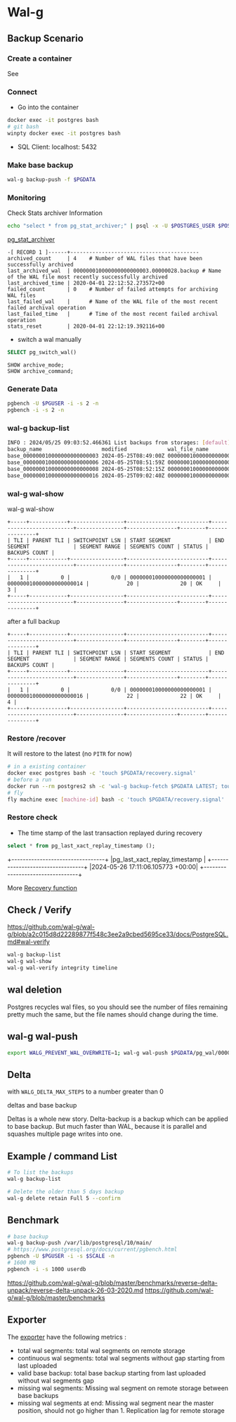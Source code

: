# Wal-g

## Backup Scenario

[](https://github.com/stephane-klein/playground-postgresql-walg/blob/master/README.md)

### Create a container

See [](../bin/dstart)


### Connect

* Go into the container

```bash
docker exec -it postgres bash
# git bash
winpty docker exec -it postgres bash
```

* SQL Client: localhost: 5432

### Make base backup

```bash
wal-g backup-push -f $PGDATA
```

### Monitoring

Check Stats archiver Information

```bash
echo "select * from pg_stat_archiver;" | psql -x -U $POSTGRES_USER $POSTGRES_DB -a -q -f -
```

[pg_stat_archiver](https://www.postgresql.org/docs/current/monitoring-stats.html#MONITORING-PG-STAT-ARCHIVER-VIEW)
```
-[ RECORD 1 ]------+-----------------------------------------
archived_count     | 4    # Number of WAL files that have been successfully archived
last_archived_wal  | 000000010000000000000003.00000028.backup # Name of the WAL file most recently successfully archived
last_archived_time | 2020-04-01 22:12:52.273572+00
failed_count       | 0    # Number of failed attempts for archiving WAL files
last_failed_wal    |      # Name of the WAL file of the most recent failed archival operation
last_failed_time   |      # Time of the most recent failed archival operation
stats_reset        | 2020-04-01 22:12:19.392116+00
```

* switch a wal manually
```sql
SELECT pg_switch_wal()
```

```
SHOW archive_mode;
SHOW archive_command;
```

### Generate Data

```bash
pgbench -U $PGUSER -i -s 2 -n
pgbench -i -s 2 -n
```

### wal-g backup-list

```bash
INFO : 2024/05/25 09:03:52.466361 List backups from storages: [default]
backup_name                   modified             wal_file_name            storage_name
base_000000010000000000000003 2024-05-25T08:49:00Z 000000010000000000000003 default
base_000000010000000000000006 2024-05-25T08:51:59Z 000000010000000000000006 default
base_000000010000000000000008 2024-05-25T08:52:15Z 000000010000000000000008 default
base_000000010000000000000016 2024-05-25T09:02:40Z 000000010000000000000016 default
```

### wal-g wal-show

wal-g wal-show

```
+-----+------------+-----------------+--------------------------+--------------------------+---------------+----------------+--------+---------------+
| TLI | PARENT TLI | SWITCHPOINT LSN | START SEGMENT            | END SEGMENT              | SEGMENT RANGE | SEGMENTS COUNT | STATUS | BACKUPS COUNT |
+-----+------------+-----------------+--------------------------+--------------------------+---------------+----------------+--------+---------------+
|   1 |          0 |             0/0 | 000000010000000000000001 | 000000010000000000000014 |            20 |             20 | OK     |             3 |
+-----+------------+-----------------+--------------------------+--------------------------+---------------+----------------+--------+---------------+
```

after a full backup

```
+-----+------------+-----------------+--------------------------+--------------------------+---------------+----------------+--------+---------------+
| TLI | PARENT TLI | SWITCHPOINT LSN | START SEGMENT            | END SEGMENT              | SEGMENT RANGE | SEGMENTS COUNT | STATUS | BACKUPS COUNT |
+-----+------------+-----------------+--------------------------+--------------------------+---------------+----------------+--------+---------------+
|   1 |          0 |             0/0 | 000000010000000000000001 | 000000010000000000000016 |            22 |             22 | OK     |             4 |
+-----+------------+-----------------+--------------------------+--------------------------+---------------+----------------+--------+---------------+
```

### Restore /recover

It will restore to the latest (no `PITR` for now)

```bash
# in a existing container
docker exec postgres bash -c 'touch $PGDATA/recovery.signal'
# before a run
docker run --rm postgres2 sh -c 'wal-g backup-fetch $PGDATA LATEST; touch $PGDATA/recovery.signal'
# fly
fly machine exec [machine-id] bash -c 'touch $PGDATA/recovery.signal'
```


### Restore check

* The time stamp of the last transaction replayed during recovery

```sql
select * from pg_last_xact_replay_timestamp ();
```

+---------------------------------+
|pg_last_xact_replay_timestamp |
+---------------------------------+
|2024-05-26 17:11:06.105773 +00:00|
+---------------------------------+

More [Recovery function](https://www.postgresql.org/docs/current/functions-admin.html#FUNCTIONS-RECOVERY-CONTROL)

## Check / Verify

https://github.com/wal-g/wal-g/blob/a2c015d8d22289877f548c3ee2a9cbed5695ce33/docs/PostgreSQL.md#wal-verify

```bash
wal-g backup-list
wal-g wal-show
wal-g wal-verify integrity timeline
```

## wal deletion

Postgres recycles wal files, so you should see the number of files
remaining pretty much the same, but the file names should change
during the time.

## wal-g wal-push

```bash
export WALG_PREVENT_WAL_OVERWRITE=1; wal-g wal-push $PGDATA/pg_wal/00000003000000000000000B
```

## Delta

with `WALG_DELTA_MAX_STEPS` to a number greater than 0

deltas and base backup
[](https://github.com/wal-g/wal-g/issues/187#issuecomment-469770129)

Deltas is a whole new story.
Delta-backup is a backup which can be applied to base backup.
But much faster than WAL, because it is parallel and squashes multiple page writes into one.

## Example / command List

```bash
# To list the backups
wal-g backup-list

# Delete the older than 5 days backup
wal-g delete retain Full 5 --confirm
```

## Benchmark

```bash
# base backup
wal-g backup-push /var/lib/postgresql/10/main/
# https://www.postgresql.org/docs/current/pgbench.html
pgbench -U $PGUSER -i -s $SCALE -n
# 1600 MB
pgbench -i -s 1000 userdb
```

https://github.com/wal-g/wal-g/blob/master/benchmarks/reverse-delta-unpack/reverse-delta-unpack-26-03-2020.md
https://github.com/wal-g/wal-g/blob/master/benchmarks

## Exporter

The [exporter](https://github.com/wal-g/wal-g/issues/323#issuecomment-595663310) have the following metrics :

* total wal segments: total wal segments on remote storage
* continuous wal segments: total wal segments without gap starting from last uploaded
* valid base backup: total base backup starting from last uploaded without wal segments gap
* missing wal segments: Missing wal segment on remote storage between base backups
* missing wal segments at end: Missing wal segment near the master position, should not go higher than 1. Replication
  lag for remote storage
